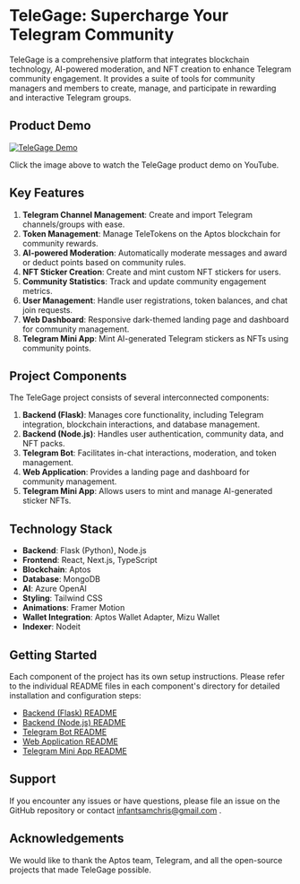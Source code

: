 # TeleGage: Supercharge Your Telegram Community

TeleGage is a comprehensive platform that integrates blockchain technology, AI-powered moderation, and NFT creation to enhance Telegram community engagement. It provides a suite of tools for community managers and members to create, manage, and participate in rewarding and interactive Telegram groups.

## Product Demo

[![TeleGage Demo](https://img.youtube.com/vi/nbyDaKBMyQM/0.jpg)](https://www.youtube.com/watch?v=nbyDaKBMyQM)

Click the image above to watch the TeleGage product demo on YouTube.

## Key Features

1. **Telegram Channel Management**: Create and import Telegram channels/groups with ease.
2. **Token Management**: Manage TeleTokens on the Aptos blockchain for community rewards.
3. **AI-powered Moderation**: Automatically moderate messages and award or deduct points based on community rules.
4. **NFT Sticker Creation**: Create and mint custom NFT stickers for users.
5. **Community Statistics**: Track and update community engagement metrics.
6. **User Management**: Handle user registrations, token balances, and chat join requests.
7. **Web Dashboard**: Responsive dark-themed landing page and dashboard for community management.
8. **Telegram Mini App**: Mint AI-generated Telegram stickers as NFTs using community points.

## Project Components

The TeleGage project consists of several interconnected components:

1. **Backend (Flask)**: Manages core functionality, including Telegram integration, blockchain interactions, and database management.
2. **Backend (Node.js)**: Handles user authentication, community data, and NFT packs.
3. **Telegram Bot**: Facilitates in-chat interactions, moderation, and token management.
4. **Web Application**: Provides a landing page and dashboard for community management.
5. **Telegram Mini App**: Allows users to mint and manage AI-generated sticker NFTs.

## Technology Stack

- **Backend**: Flask (Python), Node.js
- **Frontend**: React, Next.js, TypeScript
- **Blockchain**: Aptos
- **Database**: MongoDB
- **AI**: Azure OpenAI
- **Styling**: Tailwind CSS
- **Animations**: Framer Motion
- **Wallet Integration**: Aptos Wallet Adapter, Mizu Wallet
- **Indexer**: Nodeit

## Getting Started

Each component of the project has its own setup instructions. Please refer to the individual README files in each component's directory for detailed installation and configuration steps:

- [Backend (Flask) README](Backend/FlaskBackend/README.md)
- [Backend (Node.js) README](Backend/NodeJs/README.md)
- [Telegram Bot README](Bot/README.md)
- [Web Application README](Frontend/Web%20Application/README.md)
- [Telegram Mini App README](Frontend/Telegram%20Mini%20App/README.md)


## Support

If you encounter any issues or have questions, please file an issue on the GitHub repository or contact infantsamchris@gmail.com .

## Acknowledgements

We would like to thank the Aptos team, Telegram, and all the open-source projects that made TeleGage possible.
